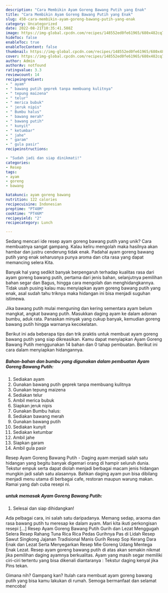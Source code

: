 ```yaml
---
description: "Cara Membikin Ayam Goreng Bawang Putih yang Enak"
title: "Cara Membikin Ayam Goreng Bawang Putih yang Enak"
slug: 450-cara-membikin-ayam-goreng-bawang-putih-yang-enak
category: Uncategorized
date: 2022-08-21T10:35:41.508Z
image: https://img-global.cpcdn.com/recipes/148552ed0fe61965/680x482cq70/ayam-goreng-bawang-putih-foto-resep-utama.jpg
hideToc: false
enableToc: true
enableTocContent: false
thumbnail: https://img-global.cpcdn.com/recipes/148552ed0fe61965/680x482cq70/ayam-goreng-bawang-putih-foto-resep-utama.jpg
cover: https://img-global.cpcdn.com/recipes/148552ed0fe61965/680x482cq70/ayam-goreng-bawang-putih-foto-resep-utama.jpg
author: Admin
authorAv: notfound
ratingvalue: 3.3
reviewcount: 14
recipeingredient:
- " ayam"
- " bawang putih geprek tanpa membuang kulitnya"
- " tepung maizena"
- " telur"
- " merica bubuk"
- " jeruk nipis"
- " Bumbu halus"
- " bawang merah"
- " bawang putih"
- " kunyit"
- " ketumbar"
- " jahe"
- " garam"
- " gula pasir"
recipeinstructions:

- "Sudah jadi dan siap dinikmati!"
categories:
- Resep
tags:
- ayam
- goreng
- bawang

katakunci: ayam goreng bawang 
nutrition: 122 calories
recipecuisine: Indonesian
preptime: "PT40M"
cooktime: "PT46M"
recipeyield: "2"
recipecategory: Lunch

---
```





Sedang mencari ide resep ayam goreng bawang putih yang unik? Cara membuatnya sangat gampang. Kalau keliru mengolah maka hasilnya akan hambar dan justru cenderung tidak enak. Padahal ayam goreng bawang putih yang enak seharusnya punya aroma dan cita rasa yang dapat memancing selera Kita.





Banyak hal yang sedikit banyak berpengaruh terhadap kualitas rasa dari ayam goreng bawang putih, pertama dari jenis bahan, selanjutnya pemilihan bahan segar dan Bagus, hingga cara mengolah dan menghidangkannya. Tidak usah pusing kalau mau menyiapkan ayam goreng bawang putih yang enak,      asal sudah tahu triknya maka hidangan ini bisa menjadi suguhan istimewa.














Jika bawang putih mulai menguning dan kering sementara ayam belum mangkat, angkat bawang putih. Masukkan daging ayam ke dalam adonan bumbu, aduk rata. Panaskan minyak yang cukup banyak, kemudian goreng bawang putih hingga warnanya kecokelatan.






Berikut ini ada beberapa tips dan trik praktis untuk membuat ayam goreng bawang putih yang siap dikreasikan. Kamu dapat menyiapkan Ayam Goreng Bawang Putih menggunakan 14 bahan dan 0 tahap pembuatan. Berikut ini cara dalam menyiapkan hidangannya.

<!--inarticleads1-->

##### Bahan-bahan dan bumbu yang digunakan dalam pembuatan Ayam Goreng Bawang Putih:

1. Sediakan  ayam
1. Gunakan  bawang putih geprek tanpa membuang kulitnya
1. Gunakan  tepung maizena
1. Sediakan  telur
1. Ambil  merica bubuk
1. Siapkan  jeruk nipis
1. Gunakan  Bumbu halus:
1. Sediakan  bawang merah
1. Gunakan  bawang putih
1. Sediakan  kunyit
1. Sediakan  ketumbar
1. Ambil  jahe
1. Siapkan  garam
1. Ambil  gula pasir


Resep Ayam Goreng Bawang Putih - Daging ayam menjadi salah satu hidangan yang begitu banyak digemari orang di hampir seluruh dunia. Tekstur empuk serta dapat diolah menjadi berbagai macam jenis hidangan mungkin jadi salah satu alasannya. Bahkan daging ayam pun bisa dibilang menjadi menu utama di berbagai cafe, restoran maupun warung makan. Ramai yang dah cuba resepi ni. 

<!--inarticleads2-->

#####  untuk memasak Ayam Goreng Bawang Putih:


1. Selesai dan siap dihidangkan!

Ada pelbagai cara, ini salah satu daripadanya. Memang sedap, araoma dan rasa bawang putih tu meresap ke dalam ayam. Mari kita ikuti perkongisan resepi […] Resep Ayam Goreng Bawang Putih Gurih dan Lezat Menggugah Selera Resep Rahang Tuna Rica Rica Pedas Gurihnya Pas di Lidah Resep Sawut Singkong Jajanan Tradisional Manis Gurih Resep Sop Kerang Dara Enak dan Lezat Serta Menyegarkan Resep Mie Goreng Udang Mentega Enak Lezat. Resep ayam goreng bawang putih di atas akan semakin nikmat jika pemilihan daging ayamnya berkualitas. Ayam yang masih segar memiliki ciri-ciri tertentu yang bisa dikenali diantaranya : Tekstur daging kenyal jika Pins tekan. 

Gimana nih? Gampang kan? Itulah cara membuat ayam goreng bawang putih yang bisa kamu lakukan di rumah. Semoga bermanfaat dan selamat mencoba!
